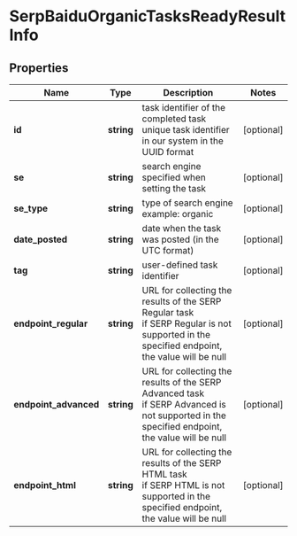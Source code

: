 # SerpBaiduOrganicTasksReadyResultInfo

## Properties

| Name | Type | Description | Notes |
|------------ | ------------- | ------------- | -------------|
**id** | **string** | task identifier of the completed task<br>unique task identifier in our system in the UUID format |[optional]|
**se** | **string** | search engine specified when setting the task |[optional]|
**se_type** | **string** | type of search engine<br>example: organic |[optional]|
**date_posted** | **string** | date when the task was posted (in the UTC format) |[optional]|
**tag** | **string** | user-defined task identifier |[optional]|
**endpoint_regular** | **string** | URL for collecting the results of the SERP Regular task<br>if SERP Regular is not supported in the specified endpoint, the value will be null |[optional]|
**endpoint_advanced** | **string** | URL for collecting the results of the SERP Advanced task<br>if SERP Advanced is not supported in the specified endpoint, the value will be null |[optional]|
**endpoint_html** | **string** | URL for collecting the results of the SERP HTML task<br>if SERP HTML is not supported in the specified endpoint, the value will be null |[optional]|